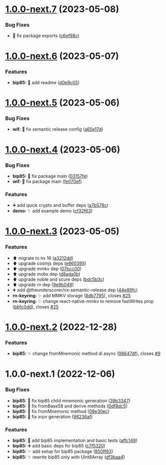 # [1.0.0-next.7](https://github.com/nabla-studio/nablajs/compare/bip85-v1.0.0-next.6...bip85-v1.0.0-next.7) (2023-05-08)


### Bug Fixes

* :wrench: fix package exports ([c6ef98c](https://github.com/nabla-studio/nablajs/commit/c6ef98ca22e3ff87cce4a15a63b4c7f21574afb5))

# [1.0.0-next.6](https://github.com/nabla-studio/nablajs/compare/bip85-v1.0.0-next.5...bip85-v1.0.0-next.6) (2023-05-07)


### Features

* **bip85:** :memo: add readme ([d0e9c05](https://github.com/nabla-studio/nablajs/commit/d0e9c05082e37b3539171f5df6f9d2c4f39d1a88))

# [1.0.0-next.5](https://github.com/nabla-studio/nablajs/compare/bip85-v1.0.0-next.4...bip85-v1.0.0-next.5) (2023-05-06)


### Bug Fixes

* **wif:** :wrench: fix semantic release config ([a65e17d](https://github.com/nabla-studio/nablajs/commit/a65e17da83f7a9b750c824ce354aa75314d5e719))

# [1.0.0-next.4](https://github.com/nabla-studio/nablajs/compare/bip85-v1.0.0-next.3...bip85-v1.0.0-next.4) (2023-05-06)


### Bug Fixes

* **bip85:** :bug: fix package main ([03157fe](https://github.com/nabla-studio/nablajs/commit/03157fe6a1f5c6901c5845d161206fb3459e29fb))
* **wif:** :bug: fix package main ([fe070ef](https://github.com/nabla-studio/nablajs/commit/fe070ef92825a03f34d6dcc63cb4b172aab46164))


### Features

* :heavy_plus_sign: add quick crypto and buffer deps ([a7b578c](https://github.com/nabla-studio/nablajs/commit/a7b578ca5b364596cae04f716ff83b3040cdfb9d))
* **demo:** :sparkles: add example demo ([cf32f63](https://github.com/nabla-studio/nablajs/commit/cf32f63289df2315ad95b2b0c4ba90e7658ef26b))

# [1.0.0-next.3](https://github.com/nabla-studio/nablajs/compare/bip85-v1.0.0-next.2...bip85-v1.0.0-next.3) (2023-05-05)


### Features

* :arrow_up: migrate to nx 16 ([a3212dd](https://github.com/nabla-studio/nablajs/commit/a3212ddbe7d1a785fb8effe68ce86d7144615dc9))
* :arrow_up: upgrade cosmjs deps ([e660395](https://github.com/nabla-studio/nablajs/commit/e660395218170d6d3b9605f6cc2c6e9b0dc57a84))
* :arrow_up: upgrade mmkv dep ([07bcc00](https://github.com/nabla-studio/nablajs/commit/07bcc001e231e43935da612e5c24bd680f32de54))
* :arrow_up: upgrade mobx dep ([d8ada0b](https://github.com/nabla-studio/nablajs/commit/d8ada0b5db22841315e93b97de358087c90d9dbd))
* :arrow_up: upgrade noble and scure deps ([bdc5b3c](https://github.com/nabla-studio/nablajs/commit/bdc5b3c038e7a463b92f8f57506025d017f84f2b))
* :arrow_up: upgrade rn dep ([9e9b049](https://github.com/nabla-studio/nablajs/commit/9e9b04924f2cf726fefdd861a93f8497ac7a9705))
* :heavy_plus_sign: add @theunderscorer/nx-semantic-release dep ([44e89fc](https://github.com/nabla-studio/nablajs/commit/44e89fc78d71b5df5ae657f37d91f6ba6257e123))
* **rn-keyring:** :sparkles: add MMKV storage ([8db7795](https://github.com/nabla-studio/nablajs/commit/8db7795c789d25291fc331b64f6e78be852df861)), closes [#25](https://github.com/nabla-studio/nablajs/issues/25)
* **rn-keyring:** :sparkles: change react-native-mmkv to remove fastWrites prop ([bbfc0dd](https://github.com/nabla-studio/nablajs/commit/bbfc0dd75dde753af3aee323d87e67d906bf60ba)), closes [#25](https://github.com/nabla-studio/nablajs/issues/25)

# [1.0.0-next.2](https://github.com/nabla-studio/nablajs/compare/bip85-v1.0.0-next.1...bip85-v1.0.0-next.2) (2022-12-28)


### Features

* **bip85:** :sparkles: change fromMnemonic method di async ([98647df](https://github.com/nabla-studio/nablajs/commit/98647df6671e4dd4caed9fa5ce6043369a19ffdf)), closes [#9](https://github.com/nabla-studio/nablajs/issues/9)

# 1.0.0-next.1 (2022-12-06)


### Bug Fixes

* **bip85:** :bug: fix bip85 child mnemonic generation ([39b3347](https://github.com/nabla-studio/nablajs/commit/39b33476e39bf116ce55923ecb8c29f7a5f8bdf0))
* **bip85:** :bug: fix fromBase58 and derive methods ([0df8dc5](https://github.com/nabla-studio/nablajs/commit/0df8dc55527a7d7913a96b6a74e41ad2f22973bb))
* **bip85:** :bug: fix fromMnemonic method ([08e30ec](https://github.com/nabla-studio/nablajs/commit/08e30eccd9f27e9025969cb410408a02c1ff36c9))
* **bip85:** :bug: fix xrpv generation ([98236af](https://github.com/nabla-studio/nablajs/commit/98236afa93643edaf371c90016574e13f8c48956))


### Features

* **bip85:** :construction: add bip85 implementation and basic tests ([affc149](https://github.com/nabla-studio/nablajs/commit/affc1499a781bc50c8b29ecda5767f6c8e3fb171))
* **bip85:** :heavy_plus_sign: add basic deps for bip85 ([c7f5320](https://github.com/nabla-studio/nablajs/commit/c7f5320f9a70aa005d2d2c5cd032bef2f944cdb2))
* **bip85:** :sparkles: add setup for bip85 package ([850ff93](https://github.com/nabla-studio/nablajs/commit/850ff930892c1b8f4e7c657b6a2942d13e28213b))
* **bip85:** :sparkles: rewrite bip85 only with Uint8Array ([df3baa4](https://github.com/nabla-studio/nablajs/commit/df3baa4eca4166e491fc95262b2eb166e628c554))
